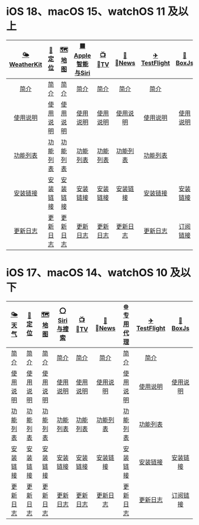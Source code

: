 # iOS 18、macOS 15、watchOS 11 及以上
| [🌤<br>WeatherKit](./🌤-WeatherKit) | [📍<br>定位](./📍-定位) | [🗺️<br>地图](./🗺-地图) | [🟥<br>Apple智能与Siri](./🟥-Apple智能与Siri) | [📺<br>TV](./📺-TV) | [📰<br>News](./📰-News) | [✈<br>TestFlight](./✈-TestFlight) | [🧰<br>BoxJs](./🧰-BoxJs) |
| :---: | :---: | :---: | :---: | :---: | :---: | :---: | :---: |
| [简介](./🌤-WeatherKit#简介) | [简介](./📍-定位#简介) | [简介](./🗺-地图#简介) | [简介](./🟥-Apple智能与Siri#简介) | [简介](./📺-TV#简介) | [简介](./📰-News#简介) | [简介](./✈-TestFlight#简介) | |
| [使用说明](./🌤-WeatherKit#使用说明) | [使用说明](./📍-定位#使用说明) | [使用说明](./🗺-地图#使用说明) | [使用说明](./🟥-Apple智能与Siri#使用说明) | [使用说明](./📺-TV#使用说明) | [使用说明](./📰-News#使用说明) | [使用说明](./✈-TestFlight#使用说明) | [使用说明](./🧰-BoxJs#使用说明) |
| [功能列表](./🌤-WeatherKit#功能列表) | [功能列表](./📍-定位#功能列表) | [功能列表](./🗺-地图#功能列表) | [功能列表](./🟥-Apple智能与Siri#功能列表) | [功能列表](./📺-TV#功能列表) | [功能列表](./📰-News#功能列表) | [功能列表](./✈-TestFlight#功能列表) | |
| [安装链接](./🌤-WeatherKit#安装链接) | [安装链接](./📍-定位#安装链接) | [安装链接](./🗺-地图#安装链接) | [安装链接](./🟥-Apple智能与Siri#安装链接) | [安装链接](./📺-TV#安装链接) | [安装链接](./📰-News#安装链接) | [安装链接](./✈-TestFlight#安装链接) | [安装链接](./🧰-BoxJs#BoxJs安装链接) |
| [更新日志](./🌤-WeatherKit#更新日志) | [更新日志](./📍-定位#更新日志) | [更新日志](./🗺-地图#更新日志) | [更新日志](./🟥-Apple智能与Siri#更新日志) | [更新日志](./📺-TV#更新日志) | [更新日志](./📰-News#更新日志) | [更新日志](./✈-TestFlight#更新日志) | [订阅链接](./🧰-BoxJs#ios-18macos-15watchos-11-及以上) |

# iOS 17、macOS 14、watchOS 10 及以下
| [🌤<br>天气](./🌤-天气) | [📍<br>定位](./📍-定位) | [🗺️<br>地图](./🗺-地图) | [⭕<br>Siri与搜索](./⭕-Siri与搜索) | [📺<br>TV](./📺-TV) | [📰<br>News](./📰-News) | [🌐<br>专用代理](./🌐-专用代理) | [✈<br>TestFlight](./✈-TestFlight) | [🧰<br>BoxJs](./🧰-BoxJs) |
| :---: | :---: | :---: | :---: | :---: | :---: | :---: | :---: | :---: |
| [简介](./🌤-天气#简介) | [简介](./📍-定位#简介) | [简介](./🗺-地图#简介) | [简介](./⭕-Siri与搜索#简介) | [简介](./📺-TV#简介) | [简介](./📰-News#简介) | [简介](./🌐-专用代理#简介) | [简介](./✈-TestFlight#简介) | |
| [使用说明](./🌤-天气#使用说明) | [使用说明](./📍-定位#使用说明) | [使用说明](./🗺-地图#使用说明) | [使用说明](./⭕-Siri与搜索#使用说明) | [使用说明](./📺-TV#使用说明) | [使用说明](./📰-News#使用说明) | [使用说明](./🌐-专用代理#使用说明) | [使用说明](./✈-TestFlight#使用说明) | [使用说明](./🧰-BoxJs#使用说明) |
| [功能列表](./🌤-天气#功能列表) | [功能列表](./📍-定位#功能列表) | [功能列表](./🗺-地图#功能列表) | [功能列表](./⭕-Siri与搜索#功能列表) | [功能列表](./📺-TV#功能列表) | [功能列表](./📰-News#功能列表) | [功能列表](./🌐-专用代理#功能列表) | [功能列表](./✈-TestFlight#功能列表) | |
| [安装链接](./🌤-天气#安装链接) | [安装链接](./📍-定位#安装链接) | [安装链接](./🗺-地图#安装链接) | [安装链接](./⭕-Siri与搜索#安装链接) | [安装链接](./📺-TV#安装链接) | [安装链接](./📰-News#安装链接) | [安装链接](./🌐-专用代理#安装链接) | [安装链接](./✈-TestFlight#安装链接) | [安装链接](./🧰-BoxJs#BoxJs安装链接) |
| [更新日志](./🌤-天气#更新日志) | [更新日志](./📍-定位#更新日志) | [更新日志](./🗺-地图#更新日志) | [更新日志](./⭕-Siri与搜索#更新日志) | [更新日志](./📺-TV#更新日志) | [更新日志](./📰-News#更新日志) | [更新日志](./🌐-专用代理#更新日志) | [更新日志](./✈-TestFlight#更新日志) | [订阅链接](./🧰-BoxJs#ios-17macos-14watchos-10-及以下) |